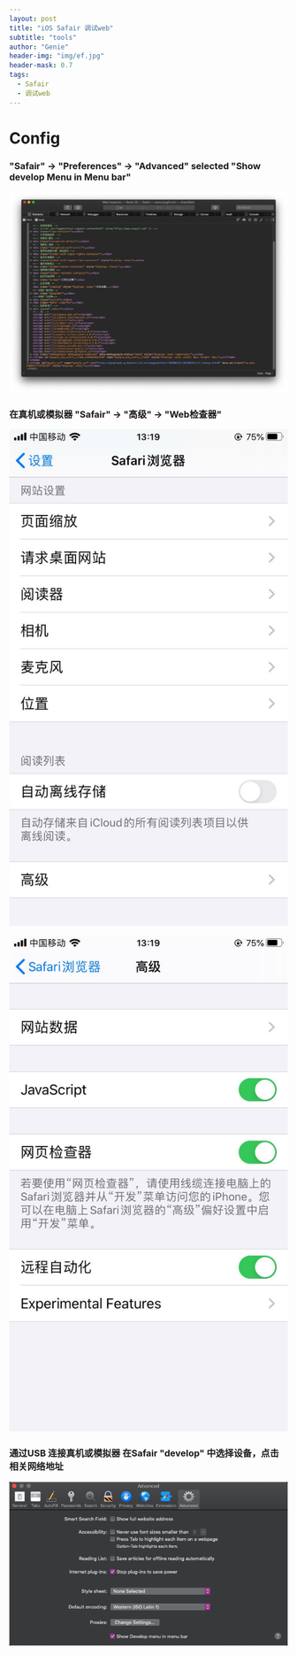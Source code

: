 ```yaml
---
layout: post
title: "iOS Safair 调试web"
subtitle: "tools"
author: "Genie"
header-img: "img/ef.jpg"
header-mask: 0.7
tags:
  - Safair
  - 调试web
---
```


# Config

### "Safair" -> "Preferences" -> "Advanced" selected "Show develop Menu in Menu bar"

![1](img/WebForTest/1.png)

### 在真机或模拟器 "Safair" -> "高级" -> "Web检查器"

![2](img/WebForTest/2.jpeg)


![3](img/WebForTest/3.jpeg)

### 通过USB 连接真机或模拟器 在Safair "develop" 中选择设备，点击相关网络地址

![4](img/WebForTest/2.png)


